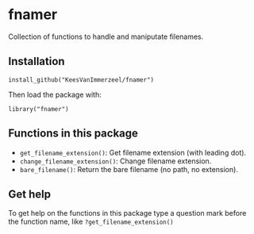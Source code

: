 # fnamer

<!-- badges: start -->
<!-- badges: end -->

Collection of functions to handle and maniputate filenames.

## Installation

`install_github("KeesVanImmerzeel/fnamer")`

Then load the package with:

`library("fnamer")` 

## Functions in this package
- `get_filename_extension()`: Get filename extension (with leading dot).
- `change_filename_extension()`: Change filename extension.
- `bare_filename()`: Return the bare filename (no path, no extension).

## Get help

To get help on the functions in this package type a question mark before the function name, like `?get_filename_extension()`
